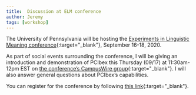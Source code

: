```yaml
---
title:  Discussion at ELM conference
author: Jeremy
tags: [workshop]
---
```


The University of Pennsylvania will be hosting the
[Experiments in Linguistic Meaning conference](https://www.elm-conference.net/){:target="_blank"},
September 16-18, 2020.

As part of social events surrounding the conference, I will be giving an introduction
and demonstration of PCIbex this Thursday (09/17) at 11:30am-12pm EST on
[the conference’s CampusWire group](https://www.elm-conference.net/2020-conference/virtual-event-information/campuswire/){:target="_blank"}.
I will also answer general questions about PCIbex’s capabilities.

You can register for the conference by following
[this link](https://www.elm-conference.net/2020-conference/registration/){:target="_blank"}.
